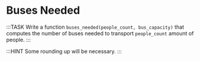 # Buses Needed

:::TASK
Write a function `buses_needed(people_count, bus_capacity)` that computes the number of buses needed to transport `people_count` amount of people.
:::

:::HINT
Some rounding up will be necessary.
:::
